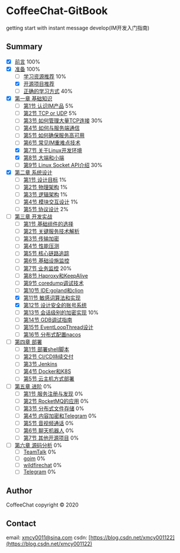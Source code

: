 # CoffeeChat-GitBook
getting start with instant message develop(IM开发入门指南)

## Summary

* [x] [前言](v1/README.md) 100%
* [x] [准备](v1/chapter1/README.md) 100%
    * [ ] [学习资源推荐](v1/chapter1/book.md) 10%
    * [x] [开源项目推荐](v1/chapter1/sourceproject.md)
    * [ ] [正确的学习方式](v1/chapter1/study-roadmap.md) 40%
* [x] [第一章 基础知识](v1/chapter2/README.md)
    * [ ] [第1节 认识IM产品](v1/chapter2/1-im-introduce.md) 5%
    * [ ] [第2节 TCP or UDP](v1/chapter2/2-tcp-or-udp.md) 5%
    * [ ] [第3节 如何管理大量TCP连接](v1/chapter2/3-tcp-manager.md) 30%
    * [ ] [第4节 如何与服务端通信](v1/chapter2/4-protocol.md)
    * [ ] [第5节 如何确保服务高可用](v1/chapter2/5-high-availability.md)
    * [ ] [第6节 常见IM重难点技术](v1/chapter2/6-difficult-technology.md)
    * [x] [第7节 关于Linux开发环境](v1/chapter2/7-linux-develop-environment.md)
    * [x] [第8节 大端和小端](v1/chapter2/8-endian.md)
    * [ ] [第9节 Linux Socket API介绍](v1/chapter2/9-linux-socket-api-intro.md) 30%
* [x] [第二章 系统设计](v1/chapter3/README.md)
    * [ ] [第1节 设计目标](v1/chapter3/1-design-object.md) 1%
    * [ ] [第2节 物理架构](v1/chapter3/2-physical-architecture.md) 1%
    * [ ] [第3节 逻辑架构](v1/chapter3/3-logic-architecture.md) 1%
    * [ ] [第4节 模块交互设计](v1/chapter3/4-module-sequence.md) 1%
    * [ ] [第5节 协议设计](v1/chapter3/5-protocol-design.md) 2%
* [ ] [第三章 开发实战](v1/chapter4/README.md)
    * [ ] [第1节 基础组件的选择](v1/chapter4/1-base-libraries.md)
    * [ ] [第2节 关键服务技术解析](v1/chapter4/2-base-service-techology.md)
    * [ ] [第3节 传输加密](v1/chapter4/3-transport-security.md)
    * [ ] [第4节 性能压测](v1/chapter4/4-performance-test.md)
    * [ ] [第5节 核心链路追踪](v1/chapter4/5-key-link-tracking.md)
    * [ ] [第6节 基础设施监控](v1/chapter4/6-zookeeper.md)
    * [ ] [第7节 业务监控](v1/chapter4/7-promethus-and-granfana.md) 20%
    * [ ] [第8节 Haproxy和KeepAlive](v1/chapter4/8-haproxy-and-keepalive.md)
    * [ ] [第9节 coredump调试技术](v1/chapter4/9-coredump.md)
    * [ ] [第10节 IDE:goland和clion](v1/chapter4/10-goland-and-clion.md)
    * [x] [第11节 敏感词算法和实现](v1/chapter4/11-trie.md)
    * [x] [第12节 设计安全的账号系统](v1/chapter4/12-salted-password-hashing.md)
    * [ ] [第13节 会话级别的加密实现](v1/chapter4/13-secret-chat-encryption.md) 10%
    * [ ] [第14节 GDB调试指南](v1/chapter4/14-dubug-with-gdb.md)
    * [ ] [第15节 EventLoopThread设计](v1/chapter4/15-event-loop-thread.md)
    * [ ] [第16节 分布式配置nacos](v1/chapter4/16-distributed-config-in-nacos.md)
* [ ] [第四章 部署](v1/chapter5/README.md)
    * [ ] [第1节 部署shell脚本](v1/chapter5/1-setup-shell.md)
    * [ ] [第2节 CI/CD持续交付](v1/chapter5/2-cicd-devops.md)
    * [ ] [第3节 Jenkins](v1/chapter5/3-jenkins.md)
    * [ ] [第4节 Docker和K8S](v1/chapter5/4-docker-and-k8s.md)
    * [ ] [第5节 云主机方式部署](v1/chapter5/5-run-in-cloud.md)
* [ ] [第五章 进阶](v1/chapter6/README.md) 0%
    * [ ] [第1节 服务注册与发现](v1/chapter6/1-service-discovery.md)  0%
    * [ ] [第2节 RocketMQ的应用](v1/chapter6/2-rocketmq.md)  0%
    * [ ] [第3节 分布式文件存储](v1/chapter6/3-minio-and-fastdfs.md)  0%
    * [ ] [第4节 内容加密和Telegram](v1/chapter6/4-telegram.md)  0%
    * [ ] [第5节 音视频通话](v1/chapter6/5-rtc.md)  0%
    * [ ] [第6节 聊天机器人](v1/chapter6/6-faq-robot.md)  0%
    * [ ] [第7节 其他开源项目](v1/chapter6/7-opensource-im.md)  0%
* [ ] [第六章 源码分析](v1/chapter7/README.md) 0%
    * [ ] [TeamTalk](v1/chapter7/teamtalk.md) 0%
    * [ ] [goim](v1/chapter7/teamtalk.md) 0%
    * [ ] [wildfirechat](v1/chapter7/teamtalk.md) 0%
    * [ ] [Telegram](v1/chapter7/teamtalk.md) 0%

## Author

CoffeeChat copyright © 2020

## Contact

email: xmcy0011@sina.com
csdn: [https://blog.csdn.net/xmcy001122](https://blog.csdn.net/xmcy001122)